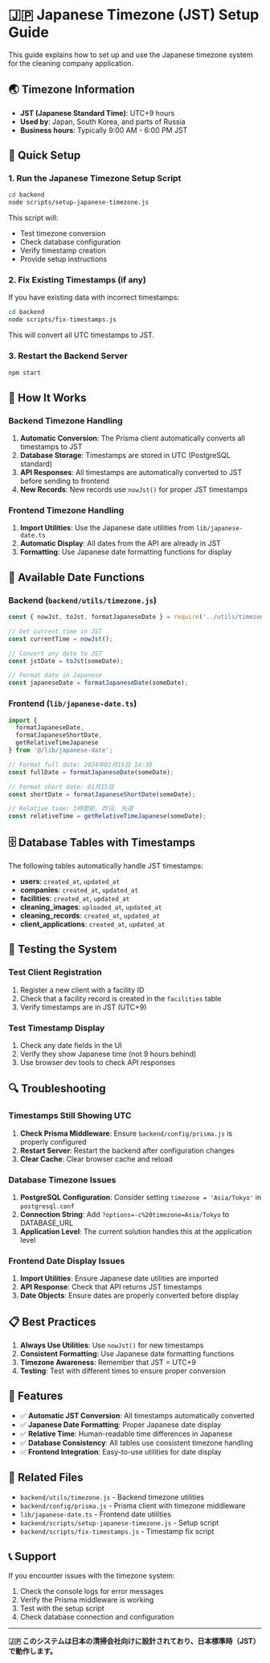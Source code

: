 # 🇯🇵 Japanese Timezone (JST) Setup Guide

This guide explains how to set up and use the Japanese timezone system for the cleaning company application.

## 🌏 Timezone Information

- **JST (Japanese Standard Time)**: UTC+9 hours
- **Used by**: Japan, South Korea, and parts of Russia
- **Business hours**: Typically 9:00 AM - 6:00 PM JST

## 🚀 Quick Setup

### 1. Run the Japanese Timezone Setup Script

```bash
cd backend
node scripts/setup-japanese-timezone.js
```

This script will:
- Test timezone conversion
- Check database configuration
- Verify timestamp creation
- Provide setup instructions

### 2. Fix Existing Timestamps (if any)

If you have existing data with incorrect timestamps:

```bash
cd backend
node scripts/fix-timestamps.js
```

This will convert all UTC timestamps to JST.

### 3. Restart the Backend Server

```bash
npm start
```

## 🔧 How It Works

### Backend Timezone Handling

1. **Automatic Conversion**: The Prisma client automatically converts all timestamps to JST
2. **Database Storage**: Timestamps are stored in UTC (PostgreSQL standard)
3. **API Responses**: All timestamps are automatically converted to JST before sending to frontend
4. **New Records**: New records use `nowJst()` for proper JST timestamps

### Frontend Timezone Handling

1. **Import Utilities**: Use the Japanese date utilities from `lib/japanese-date.ts`
2. **Automatic Display**: All dates from the API are already in JST
3. **Formatting**: Use Japanese date formatting functions for display

## 📅 Available Date Functions

### Backend (`backend/utils/timezone.js`)

```javascript
const { nowJst, toJst, formatJapaneseDate } = require('../utils/timezone');

// Get current time in JST
const currentTime = nowJst();

// Convert any date to JST
const jstDate = toJst(someDate);

// Format date in Japanese
const japaneseDate = formatJapaneseDate(someDate);
```

### Frontend (`lib/japanese-date.ts`)

```typescript
import { 
  formatJapaneseDate, 
  formatJapaneseShortDate,
  getRelativeTimeJapanese 
} from '@/lib/japanese-date';

// Format full date: 2024年01月15日 14:30
const fullDate = formatJapaneseDate(someDate);

// Format short date: 01月15日
const shortDate = formatJapaneseShortDate(someDate);

// Relative time: 3時間前, 昨日, 先週
const relativeTime = getRelativeTimeJapanese(someDate);
```

## 🗄️ Database Tables with Timestamps

The following tables automatically handle JST timestamps:

- **users**: `created_at`, `updated_at`
- **companies**: `created_at`, `updated_at`
- **facilities**: `created_at`, `updated_at`
- **cleaning_images**: `uploaded_at`, `updated_at`
- **cleaning_records**: `created_at`, `updated_at`
- **client_applications**: `created_at`, `updated_at`

## 🧪 Testing the System

### Test Client Registration

1. Register a new client with a facility ID
2. Check that a facility record is created in the `facilities` table
3. Verify timestamps are in JST (UTC+9)

### Test Timestamp Display

1. Check any date fields in the UI
2. Verify they show Japanese time (not 9 hours behind)
3. Use browser dev tools to check API responses

## 🔍 Troubleshooting

### Timestamps Still Showing UTC

1. **Check Prisma Middleware**: Ensure `backend/config/prisma.js` is properly configured
2. **Restart Server**: Restart the backend after configuration changes
3. **Clear Cache**: Clear browser cache and reload

### Database Timezone Issues

1. **PostgreSQL Configuration**: Consider setting `timezone = 'Asia/Tokyo'` in `postgresql.conf`
2. **Connection String**: Add `?options=-c%20timezone=Asia/Tokyo` to DATABASE_URL
3. **Application Level**: The current solution handles this at the application level

### Frontend Date Display Issues

1. **Import Utilities**: Ensure Japanese date utilities are imported
2. **API Response**: Check that API returns JST timestamps
3. **Date Objects**: Ensure dates are properly converted before display

## 📋 Best Practices

1. **Always Use Utilities**: Use `nowJst()` for new timestamps
2. **Consistent Formatting**: Use Japanese date formatting functions
3. **Timezone Awareness**: Remember that JST = UTC+9
4. **Testing**: Test with different times to ensure proper conversion

## 🌟 Features

- ✅ **Automatic JST Conversion**: All timestamps automatically converted
- ✅ **Japanese Date Formatting**: Proper Japanese date display
- ✅ **Relative Time**: Human-readable time differences in Japanese
- ✅ **Database Consistency**: All tables use consistent timezone handling
- ✅ **Frontend Integration**: Easy-to-use utilities for date display

## 🔗 Related Files

- `backend/utils/timezone.js` - Backend timezone utilities
- `backend/config/prisma.js` - Prisma client with timezone middleware
- `lib/japanese-date.ts` - Frontend date utilities
- `backend/scripts/setup-japanese-timezone.js` - Setup script
- `backend/scripts/fix-timestamps.js` - Timestamp fix script

## 📞 Support

If you encounter issues with the timezone system:

1. Check the console logs for error messages
2. Verify the Prisma middleware is working
3. Test with the setup script
4. Check database connection and configuration

---

**🇯🇵 このシステムは日本の清掃会社向けに設計されており、日本標準時（JST）で動作します。**
